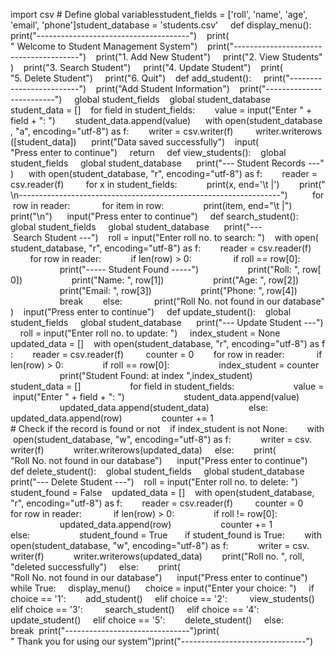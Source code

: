  
 ​import​ ​csv 
 ​# Define global variables 
 ​student_fields​ ​=​ [​'roll'​, ​'name'​, ​'age'​, ​'email'​, ​'phone'​] 
 ​student_database​ ​=​ ​'students.csv' 
 ​  
 ​  
 ​def​ ​display_menu​(): 
 ​    ​print​(​"--------------------------------------"​) 
 ​    ​print​(​" Welcome to Student Management System"​) 
 ​    ​print​(​"---------------------------------------"​) 
 ​    ​print​(​"1. Add New Student"​) 
 ​    ​print​(​"2. View Students"​) 
 ​    ​print​(​"3. Search Student"​) 
 ​    ​print​(​"4. Update Student"​) 
 ​    ​print​(​"5. Delete Student"​) 
 ​    ​print​(​"6. Quit"​) 
 ​  
 ​  
 ​def​ ​add_student​(): 
 ​    ​print​(​"-------------------------"​) 
 ​    ​print​(​"Add Student Information"​) 
 ​    ​print​(​"-------------------------"​) 
 ​    ​global​ ​student_fields 
 ​    ​global​ ​student_database 
 ​  
 ​    ​student_data​ ​=​ [] 
 ​    ​for​ ​field​ ​in​ ​student_fields​: 
 ​        ​value​ ​=​ ​input​(​"Enter "​ ​+​ ​field​ ​+​ ​": "​) 
 ​        ​student_data​.​append​(​value​) 
 ​  
 ​    ​with​ ​open​(​student_database​, ​"a"​, ​encoding​=​"utf-8"​) ​as​ ​f​: 
 ​        ​writer​ ​=​ ​csv​.​writer​(​f​) 
 ​        ​writer​.​writerows​([​student_data​]) 
 ​  
 ​    ​print​(​"Data saved successfully"​) 
 ​    ​input​(​"Press enter to continue"​) 
 ​    ​return 
 ​  
 ​  
 ​def​ ​view_students​(): 
 ​    ​global​ ​student_fields 
 ​    ​global​ ​student_database 
 ​  
 ​    ​print​(​"--- Student Records ---"​) 
 ​  
 ​    ​with​ ​open​(​student_database​, ​"r"​, ​encoding​=​"utf-8"​) ​as​ ​f​: 
 ​        ​reader​ ​=​ ​csv​.​reader​(​f​) 
 ​        ​for​ ​x​ ​in​ ​student_fields​: 
 ​            ​print​(​x​, ​end​=​'​\t​ |'​) 
 ​        ​print​(​"​\n​-----------------------------------------------------------------"​) 
 ​  
 ​        ​for​ ​row​ ​in​ ​reader​: 
 ​            ​for​ ​item​ ​in​ ​row​: 
 ​                ​print​(​item​, ​end​=​"​\t​ |"​) 
 ​            ​print​(​"​\n​"​) 
 ​  
 ​    ​input​(​"Press enter to continue"​) 
 ​  
 ​  
 ​def​ ​search_student​(): 
 ​    ​global​ ​student_fields 
 ​    ​global​ ​student_database 
 ​  
 ​    ​print​(​"--- Search Student ---"​) 
 ​    ​roll​ ​=​ ​input​(​"Enter roll no. to search: "​) 
 ​    ​with​ ​open​(​student_database​, ​"r"​, ​encoding​=​"utf-8"​) ​as​ ​f​: 
 ​        ​reader​ ​=​ ​csv​.​reader​(​f​) 
 ​        ​for​ ​row​ ​in​ ​reader​: 
 ​            ​if​ ​len​(​row​) ​>​ ​0​: 
 ​                ​if​ ​roll​ ​==​ ​row​[​0​]: 
 ​                    ​print​(​"----- Student Found -----"​) 
 ​                    ​print​(​"Roll: "​, ​row​[​0​]) 
 ​                    ​print​(​"Name: "​, ​row​[​1​]) 
 ​                    ​print​(​"Age: "​, ​row​[​2​]) 
 ​                    ​print​(​"Email: "​, ​row​[​3​]) 
 ​                    ​print​(​"Phone: "​, ​row​[​4​]) 
 ​                    ​break 
 ​        ​else​: 
 ​            ​print​(​"Roll No. not found in our database"​) 
 ​    ​input​(​"Press enter to continue"​) 
 ​  
 ​  
 ​def​ ​update_student​(): 
 ​    ​global​ ​student_fields 
 ​    ​global​ ​student_database 
 ​  
 ​    ​print​(​"--- Update Student ---"​) 
 ​    ​roll​ ​=​ ​input​(​"Enter roll no. to update: "​) 
 ​    ​index_student​ ​=​ ​None 
 ​    ​updated_data​ ​=​ [] 
 ​    ​with​ ​open​(​student_database​, ​"r"​, ​encoding​=​"utf-8"​) ​as​ ​f​: 
 ​        ​reader​ ​=​ ​csv​.​reader​(​f​) 
 ​        ​counter​ ​=​ ​0 
 ​        ​for​ ​row​ ​in​ ​reader​: 
 ​            ​if​ ​len​(​row​) ​>​ ​0​: 
 ​                ​if​ ​roll​ ​==​ ​row​[​0​]: 
 ​                    ​index_student​ ​=​ ​counter 
 ​                    ​print​(​"Student Found: at index "​,​index_student​) 
 ​                    ​student_data​ ​=​ [] 
 ​                    ​for​ ​field​ ​in​ ​student_fields​: 
 ​                        ​value​ ​=​ ​input​(​"Enter "​ ​+​ ​field​ ​+​ ​": "​) 
 ​                        ​student_data​.​append​(​value​) 
 ​                    ​updated_data​.​append​(​student_data​) 
 ​                ​else​: 
 ​                    ​updated_data​.​append​(​row​) 
 ​                ​counter​ ​+=​ ​1 
 ​  
 ​  
 ​    ​# Check if the record is found or not 
 ​    ​if​ ​index_student​ ​is​ ​not​ ​None​: 
 ​        ​with​ ​open​(​student_database​, ​"w"​, ​encoding​=​"utf-8"​) ​as​ ​f​: 
 ​            ​writer​ ​=​ ​csv​.​writer​(​f​) 
 ​            ​writer​.​writerows​(​updated_data​) 
 ​    ​else​: 
 ​        ​print​(​"Roll No. not found in our database"​) 
 ​  
 ​    ​input​(​"Press enter to continue"​) 
 ​  
 ​  
 ​def​ ​delete_student​(): 
 ​    ​global​ ​student_fields 
 ​    ​global​ ​student_database 
 ​  
 ​    ​print​(​"--- Delete Student ---"​) 
 ​    ​roll​ ​=​ ​input​(​"Enter roll no. to delete: "​) 
 ​    ​student_found​ ​=​ ​False 
 ​    ​updated_data​ ​=​ [] 
 ​    ​with​ ​open​(​student_database​, ​"r"​, ​encoding​=​"utf-8"​) ​as​ ​f​: 
 ​        ​reader​ ​=​ ​csv​.​reader​(​f​) 
 ​        ​counter​ ​=​ ​0 
 ​        ​for​ ​row​ ​in​ ​reader​: 
 ​            ​if​ ​len​(​row​) ​>​ ​0​: 
 ​                ​if​ ​roll​ ​!=​ ​row​[​0​]: 
 ​                    ​updated_data​.​append​(​row​) 
 ​                    ​counter​ ​+=​ ​1 
 ​                ​else​: 
 ​                    ​student_found​ ​=​ ​True 
 ​  
 ​    ​if​ ​student_found​ ​is​ ​True​: 
 ​        ​with​ ​open​(​student_database​, ​"w"​, ​encoding​=​"utf-8"​) ​as​ ​f​: 
 ​            ​writer​ ​=​ ​csv​.​writer​(​f​) 
 ​            ​writer​.​writerows​(​updated_data​) 
 ​        ​print​(​"Roll no. "​, ​roll​, ​"deleted successfully"​) 
 ​    ​else​: 
 ​        ​print​(​"Roll No. not found in our database"​) 
 ​  
 ​    ​input​(​"Press enter to continue"​) 
 ​  
 ​while​ ​True​: 
 ​    ​display_menu​() 
 ​  
 ​    ​choice​ ​=​ ​input​(​"Enter your choice: "​) 
 ​    ​if​ ​choice​ ​==​ ​'1'​: 
 ​        ​add_student​() 
 ​    ​elif​ ​choice​ ​==​ ​'2'​: 
 ​        ​view_students​() 
 ​    ​elif​ ​choice​ ​==​ ​'3'​: 
 ​        ​search_student​() 
 ​    ​elif​ ​choice​ ​==​ ​'4'​: 
 ​        ​update_student​() 
 ​    ​elif​ ​choice​ ​==​ ​'5'​: 
 ​        ​delete_student​() 
 ​    ​else​: 
 ​        ​break 
 ​  
 ​print​(​"-------------------------------"​) 
 ​print​(​" Thank you for using our system"​) 
 ​print​(​"-------------------------------"​)
